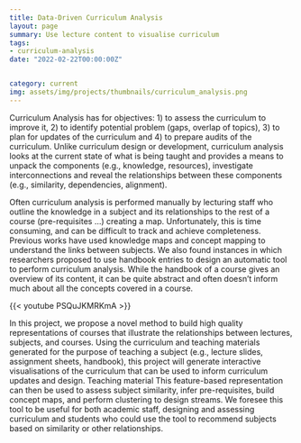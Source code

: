 ```yaml
---
title: Data-Driven Curriculum Analysis
layout: page
summary: Use lecture content to visualise curriculum
tags:
- curriculum-analysis
date: "2022-02-22T00:00:00Z"


category: current
img: assets/img/projects/thumbnails/curriculum_analysis.png
---
```


Curriculum Analysis has for objectives: 1) to assess the curriculum to improve it, 2) to identify potential problem (gaps, overlap of topics), 3) to plan for updates of the curriculum and 4) to prepare audits of the curriculum. Unlike curriculum design or development, curriculum analysis looks at the current state of what is being taught and provides a means to unpack the components (e.g., knowledge, resources), investigate interconnections and reveal the relationships between these components (e.g., similarity, dependencies, alignment). 

Often curriculum analysis is performed manually by lecturing staff who outline the knowledge in a subject and its relationships to the rest of a course (pre-requisites …) creating a map. Unfortunately, this is time consuming, and can be difficult to track and achieve completeness. Previous works have used knowledge maps and concept mapping to understand the links between subjects. We also found instances in which researchers proposed to use handbook entries to design an automatic tool to perform curriculum analysis. While the handbook of a course gives an overview of its content, it can be quite abstract and often doesn’t inform much about all the concepts covered in a course.

{{< youtube PSQuJKMRKmA >}}

In this project, we propose a novel method to build high quality representations of courses that illustrate the relationships between lectures, subjects, and courses. Using the curriculum and teaching materials generated for the purpose of teaching a subject (e.g., lecture slides, assignment sheets, handbook), this project will generate interactive visualisations of the curriculum that can be used to inform curriculum updates and design.  Teaching material This feature-based representation can then be used to assess subject similarity, infer pre-requisites, build concept maps, and perform clustering to design streams. We foresee this tool to be useful for both academic staff, designing and assessing curriculum and students who could use the tool to recommend subjects based on similarity or other relationships.
